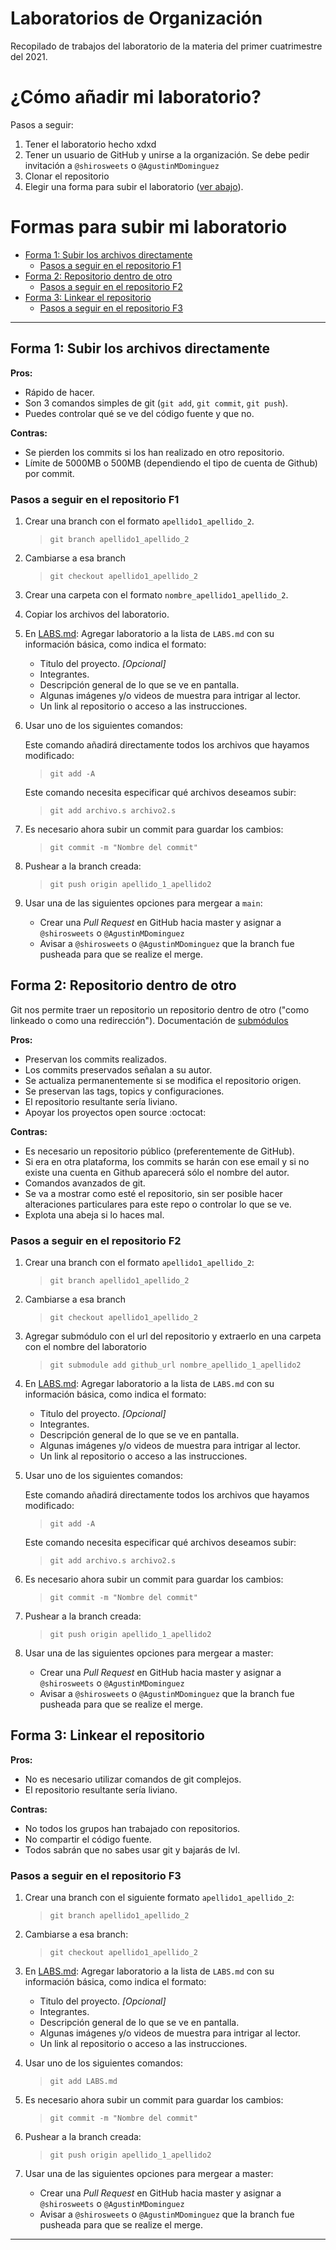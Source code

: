 # Laboratorios de Organización
Recopilado de trabajos del laboratorio de la materia del primer cuatrimestre del 2021.

# ¿Cómo añadir mi laboratorio?
Pasos a seguir:
1. Tener el laboratorio hecho xdxd
2. Tener un usuario de GitHub y unirse a la organización. Se debe pedir invitación a `@shirosweets` o `@AgustinMDominguez`
3. Clonar el repositorio
4. Elegir una forma para subir el laboratorio ([ver abajo](#Formas-para-subir-mi-laboratorio)).

# Formas para subir mi laboratorio
- [Forma 1: Subir los archivos directamente](#Forma-1:-Subir-los-archivos-directamente)
    - [Pasos a seguir en el repositorio F1](#Pasos-a-seguir-en-el-repositorio-F1)
- [Forma 2: Repositorio dentro de otro](#Forma-2:-Repositorio-dentro-de-otro)
    - [Pasos a seguir en el repositorio F2](#Pasos-a-seguir-en-el-repositorio-F2)
- [Forma 3: Linkear el repositorio](#Forma-3:-Linkear-el-repositorio)
    - [Pasos a seguir en el repositorio F3](#Pasos-a-seguir-en-el-repositorio-F3)
---
## Forma 1: Subir los archivos directamente
**Pros:**
- Rápido de hacer.
- Son 3 comandos simples de git (`git add`, `git commit`, `git push`).
- Puedes controlar qué se ve del código fuente y que no.

**Contras:**
- Se pierden los commits si los han realizado en otro repositorio.
- Límite de 5000MB o 500MB (dependiendo el tipo de cuenta de Github) por commit.

### Pasos a seguir en el repositorio F1
1. Crear una branch con el formato `apellido1_apellido_2`.
    > `git branch apellido1_apellido_2`

2. Cambiarse a esa branch
    > `git checkout apellido1_apellido_2`

3. Crear una carpeta con el formato `nombre_apellido1_apellido_2`.

4. Copiar los archivos del laboratorio.

5. En [LABS.md](LABS.md):
Agregar laboratorio a la lista de `LABS.md` con su información básica, como indica el formato:
    * Titulo del proyecto. *[Opcional]*
    * Integrantes.
    * Descripción general de lo que se ve en pantalla.
    * Algunas imágenes y/o videos de muestra para intrigar al lector.
    * Un link al repositorio o acceso a las instrucciones.

6. Usar uno de los siguientes comandos:

    Este comando añadirá directamente todos los archivos que hayamos modificado:
    > `git add -A`

    Este comando necesita especificar qué archivos deseamos subir:
    > `git add archivo.s archivo2.s`

7. Es necesario ahora subir un commit para guardar los cambios:

    > `git commit -m "Nombre del commit"`

8. Pushear a la branch creada:
    > `git push origin apellido_1_apellido2`

9. Usar una de las siguientes opciones para mergear a `main`:
    * Crear una *Pull Request* en GitHub hacia master y asignar a `@shirosweets` o `@AgustinMDominguez`
    * Avisar a `@shirosweets` o `@AgustinMDominguez` que la branch fue pusheada para que se realize el merge.

## Forma 2: Repositorio dentro de otro
Git nos permite traer un repositorio un repositorio dentro de otro ("como linkeado o como una redirección"). Documentación de [submódulos](https://git-scm.com/book/es/v2/Herramientas-de-Git-Subm%C3%B3dulos)

**Pros:**
- Preservan los commits realizados.
- Los commits preservados señalan a su autor.
- Se actualiza permanentemente si se modifica el repositorio origen.
- Se preservan las tags, topics y configuraciones.
- El repositorio resultante sería liviano.
- Apoyar los proyectos open source :octocat:

**Contras:**
- Es necesario un repositorio público (preferentemente de GitHub).
- Si era en otra plataforma, los commits se harán con ese email y si no existe una cuenta en Github aparecerá sólo el nombre del autor.
- Comandos avanzados de git.
- Se va a mostrar como esté el repositorio, sin ser posible hacer alteraciones particulares para este repo o controlar lo que se ve.
- Explota una abeja si lo haces mal.

### Pasos a seguir en el repositorio F2
1. Crear una branch con el formato `apellido1_apellido_2`:
    > `git branch apellido1_apellido_2`

2. Cambiarse a esa branch
    > `git checkout apellido1_apellido_2`

3. Agregar submódulo con el url del repositorio y extraerlo en una carpeta con el nombre del laboratorio

    > `git submodule add github_url nombre_apellido_1_apellido2`

4. En [LABS.md](LABS.md):
Agregar laboratorio a la lista de `LABS.md` con su información básica, como indica el formato:
    * Titulo del proyecto. *[Opcional]*
    * Integrantes.
    * Descripción general de lo que se ve en pantalla.
    * Algunas imágenes y/o videos de muestra para intrigar al lector.
    * Un link al repositorio o acceso a las instrucciones.

5. Usar uno de los siguientes comandos:

    Este comando añadirá directamente todos los archivos que hayamos modificado:
    > `git add -A`

    Este comando necesita especificar qué archivos deseamos subir:
    > `git add archivo.s archivo2.s`

6. Es necesario ahora subir un commit para guardar los cambios:

    > `git commit -m "Nombre del commit"`

7. Pushear a la branch creada:
    > `git push origin apellido_1_apellido2`

8. Usar una de las siguientes opciones para mergear a master:
    * Crear una *Pull Request* en GitHub hacia master y asignar a `@shirosweets` o `@AgustinMDominguez`
    * Avisar a `@shirosweets` o `@AgustinMDominguez` que la branch fue pusheada para que se realize el merge.

## Forma 3: Linkear el repositorio

**Pros:**
- No es necesario utilizar comandos de git complejos.
- El repositorio resultante sería liviano.

**Contras:**
- No todos los grupos han trabajado con repositorios.
- No compartir el código fuente.
- Todos sabrán que no sabes usar git y bajarás de lvl.

### Pasos a seguir en el repositorio F3
1. Crear una branch con el siguiente formato `apellido1_apellido_2`:
    > `git branch apellido1_apellido_2`

2. Cambiarse a esa branch:
    > `git checkout apellido1_apellido_2`

3. En [LABS.md](LABS.md):
Agregar laboratorio a la lista de `LABS.md` con su información básica, como indica el formato:
    * Titulo del proyecto. *[Opcional]*
    * Integrantes.
    * Descripción general de lo que se ve en pantalla.
    * Algunas imágenes y/o videos de muestra para intrigar al lector.
    * Un link al repositorio o acceso a las instrucciones.

5. Usar uno de los siguientes comandos:

    > `git add LABS.md`

6. Es necesario ahora subir un commit para guardar los cambios:

    > `git commit -m "Nombre del commit"`

7. Pushear a la branch creada:
    > `git push origin apellido_1_apellido2`

8. Usar una de las siguientes opciones para mergear a master:
    * Crear una *Pull Request* en GitHub hacia master y asignar a `@shirosweets` o `@AgustinMDominguez`
    * Avisar a `@shirosweets` o `@AgustinMDominguez` que la branch fue pusheada para que se realize el merge.

---
